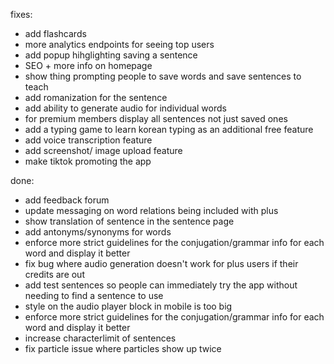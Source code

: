 fixes:

- add flashcards
- more analytics endpoints for seeing top users
- add popup hihglighting saving a sentence
- SEO + more info on homepage
- show thing prompting people to save words and save sentences to teach
- add romanization for the sentence
- add ability to generate audio for individual words
- for premium members display all sentences not just saved ones
- add a typing game to learn korean typing as an additional free feature
- add voice transcription feature
- add screenshot/ image upload feature
- make tiktok promoting the app

done:

- add feedback forum
- update messaging on word relations being included with plus
- show translation of sentence in the sentence page
- add antonyms/synonyms for words
- enforce more strict guidelines for the conjugation/grammar info for each word and display it better
- fix bug where audio generation doesn't work for plus users if their credits are out
- add test sentences so people can immediately try the app without needing to find a sentence to use
- style on the audio player block in mobile is too big
- enforce more strict guidelines for the conjugation/grammar info for each word and display it better
- increase characterlimit of sentences
- fix particle issue where particles show up twice
